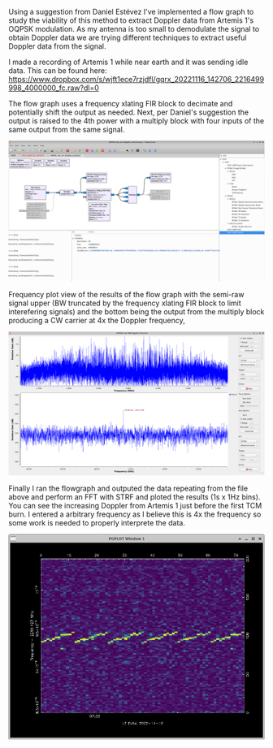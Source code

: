 Using a suggestion from Daniel Estévez I've implemented a flow graph to study the viability of this method to extract Doppler data from Artemis 1's OQPSK modulation.  As my antenna is too small to demodulate the signal to obtain Doppler data we are trying different techniques to extract useful Doppler data from the signal.

I made a recording of Artemis 1 while near earth and it was sending idle data.  This can be found here:
https://www.dropbox.com/s/wjft1ece7rzjdfl/gqrx_20221116_142706_2216499998_4000000_fc.raw?dl=0


The flow graph uses a frequency xlating FIR block to decimate and potentially shift the output as needed.  Next, per Daniel's suggestion the output is raised to the 4th power with a multiply block with four inputs of the same output from the same signal.

![My Image](https://github.com/ScottTilley/Artemis1/blob/main/RnD/OQPSK_Doppler_extract2.png)

Frequency plot view of the results of the flow graph with the semi-raw signal upper (BW truncated by the frequency xlating FIR block to limit interefering signals) and the bottom being the output from the multiply block producing a CW carrier at 4x the Doppler frequency,

![My Image](https://github.com/ScottTilley/Artemis1/blob/main/RnD/OQPSK_doppler_extract1.png)

Finally I ran the flowgraph and outputed the data repeating from the file above and perform an FFT with STRF and ploted the results (1s x 1Hz bins).  You can see the increasing Doppler from Artemis 1 just before the first TCM burn.  I entered a arbitrary frequency as I believe this is 4x the frequency so some work is needed to properly interprete the data.  

![My Image](https://github.com/ScottTilley/Artemis1/blob/main/RnD/OQPSK_doppler_extract3.png)


